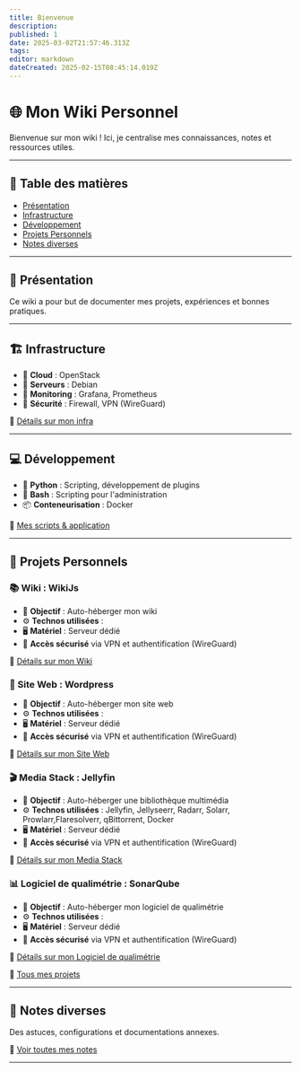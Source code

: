 ```yaml
---
title: Bienvenue
description: 
published: 1
date: 2025-03-02T21:57:46.313Z
tags: 
editor: markdown
dateCreated: 2025-02-15T08:45:14.019Z
---
```


# 🌐 Mon Wiki Personnel

Bienvenue sur mon wiki ! Ici, je centralise mes connaissances, notes et ressources utiles.  

---

## 📖 Table des matières

- [Présentation](#presentation)
- [Infrastructure](#infrastructure)
- [Développement](#developpement)
- [Projets Personnels](#projets-personnels)
- [Notes diverses](#notes-diverses)

---

## 📌 Présentation <a name="presentation"></a>

Ce wiki a pour but de documenter mes projets, expériences et bonnes pratiques.

---

## 🏗 Infrastructure <a name="infrastructure"></a>

- 📌 **Cloud** : OpenStack  
- 🔧 **Serveurs** : Debian
- 🚀 **Monitoring** : Grafana, Prometheus  
- 🔐 **Sécurité** : Firewall, VPN (WireGuard)  

📂 [Détails sur mon infra](01-infrastructure.md)

---

## 💻 Développement <a name="developpement"></a>

- 🐍 **Python** : Scripting, développement de plugins
- 📜 **Bash** : Scripting pour l'administration
- 📦 **Conteneurisation** : Docker

📂 [Mes scripts & application](02-developpement.md)

---

## 🔧 Projets Personnels <a name="projets-personnels"></a>

### 📚 Wiki : WikiJs  
- 📌 **Objectif** : Auto-héberger mon wiki
- ⚙ **Technos utilisées** : 
- 🖥 **Matériel** : Serveur dédié 
- 🔗 **Accès sécurisé** via VPN et authentification (WireGuard)

📂 [Détails sur mon Wiki](03-projets/wiki.md)

### 🚀 Site Web : Wordpress  
- 📌 **Objectif** : Auto-héberger mon site web
- ⚙ **Technos utilisées** :
- 🖥 **Matériel** : Serveur dédié 
- 🔗 **Accès sécurisé** via VPN et authentification (WireGuard)

📂 [Détails sur mon Site Web](03-projets/site-web.md)

### 🎬 Media Stack : Jellyfin  
- 📌 **Objectif** : Auto-héberger une bibliothèque multimédia  
- ⚙ **Technos utilisées** : Jellyfin, Jellyseerr, Radarr, Solarr, Prowlarr,Flaresolverr, qBittorrent, Docker
- 🖥 **Matériel** : Serveur dédié 
- 🔗 **Accès sécurisé** via VPN et authentification (WireGuard)

📂 [Détails sur mon Media Stack](03-projets/media-stack.md)

### 📊 Logiciel de qualimétrie : SonarQube  
- 📌 **Objectif** : Auto-héberger mon logiciel de qualimétrie
- ⚙ **Technos utilisées** : 
- 🖥 **Matériel** : Serveur dédié 
- 🔗 **Accès sécurisé** via VPN et authentification (WireGuard)

📂 [Détails sur mon Logiciel de qualimétrie](03-projets/qualimetrie.md)

📂 [Tous mes projets](03-projets.md)

---

## 📝 Notes diverses <a name="notes-diverses"></a>

Des astuces, configurations et documentations annexes.

📂 [Voir toutes mes notes](notes.md)

---